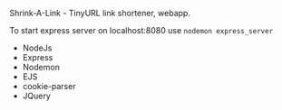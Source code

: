 Shrink-A-Link - TinyURL link shortener, webapp.

To start express server on localhost:8080 use
`nodemon express_server`

- NodeJs
- Express
- Nodemon
- EJS
- cookie-parser
- JQuery
